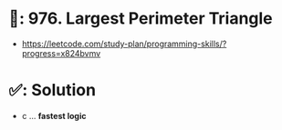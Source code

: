 # 📄: 976. Largest Perimeter Triangle

- https://leetcode.com/study-plan/programming-skills/?progress=x824bvmv
<!-- - (0_asdf) :- https://github.com/withrvr/DSA-Final-450-Sheet
- https://neetcode.io/practice
- https://www.techinterviewhandbook.org/grind75?weeks=26&hours=40 -->

# ✅: Solution

- c ... **fastest logic**
